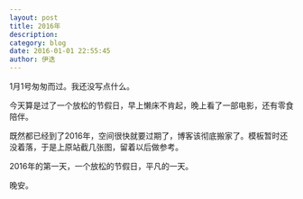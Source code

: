 ```yaml
---
layout: post
title: 2016年
description: 
category: blog
date: 2016-01-01 22:55:45
author: 伊迭
---
```


1月1号匆匆而过。我还没写点什么。

今天算是过了一个放松的节假日，早上懒床不肯起，晚上看了一部电影，还有零食陪伴。

既然都已经到了2016年，空间很快就要过期了，博客该彻底搬家了。模板暂时还没着落，于是上原站截几张图，留着以后做参考。

2016年的第一天，一个放松的节假日，平凡的一天。

晚安。